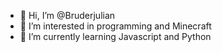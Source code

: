 - 👋 Hi, I’m @Bruderjulian
- 👀 I’m interested in programming and Minecraft
- 🌱 I’m currently learning Javascript and Python
